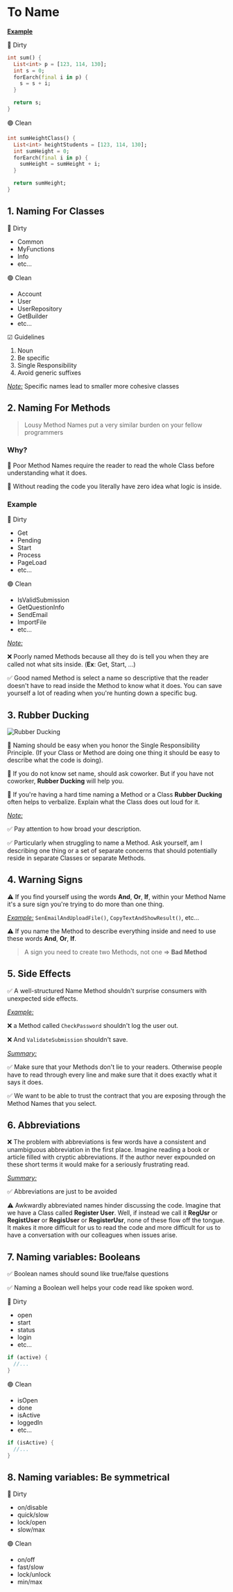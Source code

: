 # To Name


**<ins>Example</ins>**

🔴 Dirty

```dart
int sum() {
  List<int> p = [123, 114, 130];
  int s = 0;
  forEarch(final i in p) {
    s = s + i;
  }

  return s;
}
```	


🟢 Clean

```dart
int sumHeightClass() {
  List<int> heightStudents = [123, 114, 130];
  int sumHeight = 0;
  forEarch(final i in p) {
    sumHeight = sumHeight + i;
  }

  return sumHeight;
}
```


## 1. Naming For Classes

🔴 Dirty

- Common
- MyFunctions
- Info
- etc...

🟢 Clean

- Account
- User
- UserRepository
- GetBuilder
- etc...

☑ Guidelines

1. Noun
2. Be specific
3. Single Responsibility
4. Avoid generic suffixes

<ins>*Note:*</ins> Specific names lead to smaller more cohesive classes


## 2. Naming For Methods

> Lousy Method Names put a very similar burden on your fellow programmers

### Why?

🔹 Poor Method Names require the reader to read the whole Class before understanding what it does.

🔹 Without reading the code you literally have zero idea what logic is inside.

### Example

🔴 Dirty

- Get
- Pending
- Start
- Process
- PageLoad
- etc...

🟢 Clean

- IsValidSubmission
- GetQuestionInfo
- SendEmail
- ImportFile
- etc...

<ins>*Note:*</ins> 

❌ Poorly named Methods because all they do is tell you when they are called not what sits inside. (**Ex**: Get, Start, ...)

✅ Good named Method is select a name so descriptive that the reader doesn't have to read inside the Method to know what it does. You can save yourself a lot of reading when you're hunting down a specific bug.


## 3. Rubber Ducking

![Rubber Ducking](/3.ToName/images/rubber_duck.png)

🔹 Naming should be easy when you honor the Single Responsibility Principle. (If your Class or Method are doing one thing it should be easy to describe what the code is doing).

🔹 If you do not know set name, should ask coworker. But if you have not coworker, **Rubber Ducking** will help you.

🔹 If you're having a hard time naming a Method or a Class **Rubber Ducking** often helps to verbalize. Explain what the Class does out loud for it.

<ins>*Note:*</ins> 

✅ Pay attention to how broad your description. 

✅ Particularly when struggling to name a Method. Ask yourself, am I describing one thing or a set of separate concerns that should potentially reside in separate Classes or separate Methods.


## 4. Warning Signs

⚠️ If you find yourself using the words **And**, **Or**, **If**, within your Method Name it's a sure sign you're trying to do more than one thing.

<ins>*Example:*</ins> `SenEmailAndUploadFile()`, `CopyTextAndShowResult()`, etc...

⚠️ If you name the Method to describe everything inside and need to use these words **And**, **Or**, **If**. 

> A sign you need to create two Methods, not one => **Bad Method**


## 5. Side Effects

✅ A well-structured Name Method shouldn't surprise consumers with unexpected side effects.

<ins>*Example:*</ins> 

❌ a Method called `CheckPassword` shouldn't log the user out.

❌ And `ValidateSubmission` shouldn't save.

<ins>*Summary:*</ins>

✅ Make sure that your Methods don't lie to your readers. Otherwise people have to read through every line and make sure that it does exactly what it says it does. 

✅ We want to be able to trust the contract that you are exposing through the Method Names that you select.


## 6. Abbreviations

❌ The problem with abbreviations is few words have a consistent and unambiguous abbreviation in the first place. Imagine reading a book or article filled with cryptic abbreviations. If the author never expounded on these short terms it would make for a seriously frustrating read.

<ins>*Summary:*</ins>

✅ Abbreviations are just to be avoided

⚠️ Awkwardly abbreviated names hinder discussing the code. Imagine that we have a Class called **Register User**. Well, if instead we call it **RegUsr** or **RegistUser** or **RegisUser** or **RegisterUsr**, none of these flow off the tongue. It makes it more difficult for us to read the code and more difficult for us to have a conversation with our colleagues when issues arise.


## 7. Naming variables: Booleans

✅ Boolean names should sound like true/false questions

✅ Naming a Boolean well helps your code read like spoken word.

🔴 Dirty

- open
- start
- status
- login
- etc...

```dart
if (active) {
  //...
}
```

🟢 Clean

- isOpen
- done
- isActive
- loggedIn
- etc...

```dart
if (isActive) {
  //...
}
```


## 8. Naming variables: Be symmetrical

🔴 Dirty

- on/disable
- quick/slow
- lock/open
- slow/max

🟢 Clean

- on/off
- fast/slow
- lock/unlock
- min/max
